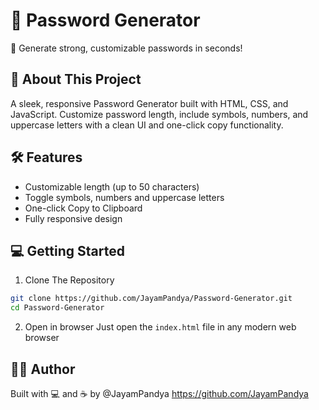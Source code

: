
# 🔐 Password Generator

🚀 Generate strong, customizable passwords in seconds!


## 🔎 About This Project

A sleek, responsive Password Generator built with HTML, CSS, and JavaScript.
Customize password length, include symbols, numbers, and uppercase letters with a clean UI and one-click copy functionality.


## 🛠️ Features

- Customizable length (up to 50 characters)
- Toggle symbols, numbers and uppercase letters
- One-click Copy to Clipboard
- Fully responsive design

## 💻 Getting Started

1. Clone The Repository
```bash
git clone https://github.com/JayamPandya/Password-Generator.git
cd Password-Generator
```

2. Open in browser
Just open the `index.html` file in any modern web browser

## 🧑‍💻 Author
Built with 💻 and ☕ by @JayamPandya https://github.com/JayamPandya

